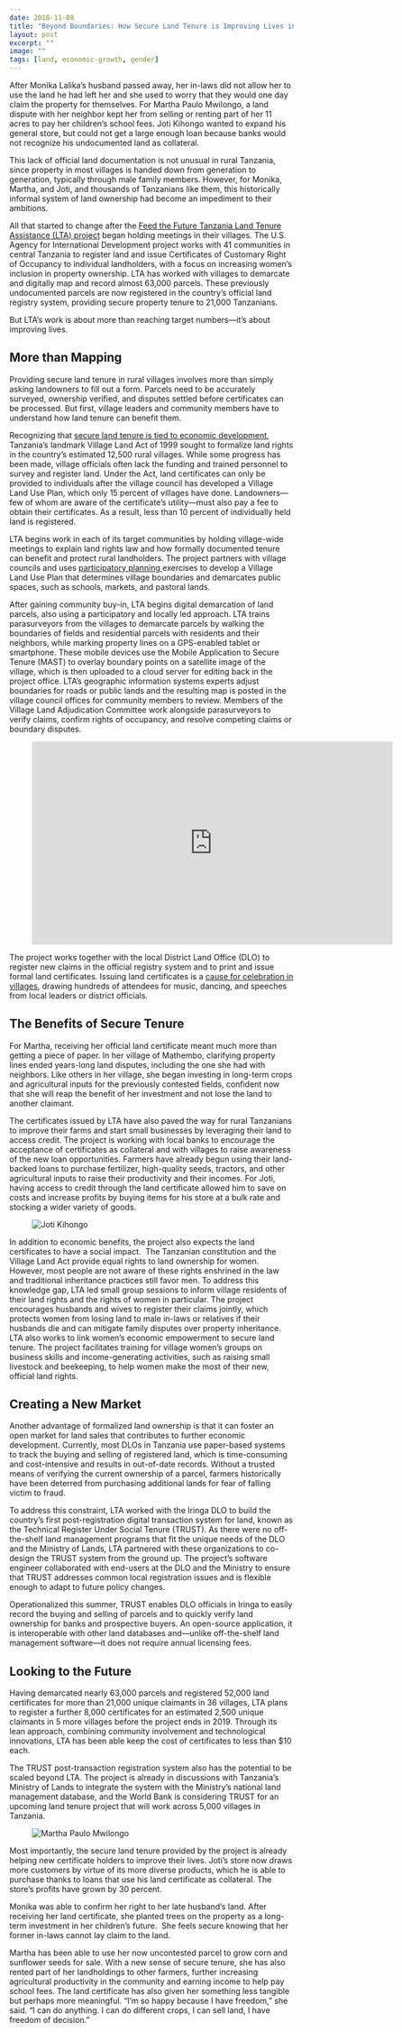```yaml
---
date: 2018-11-08
title: "Beyond Boundaries: How Secure Land Tenure is Improving Lives in Rural Tanzania"
layout: post
excerpt: ""
image: ""
tags: [land, economic-growth, gender]
---
```

<p>After Monika Lalika’s husband passed away, her in-laws did not allow her to use the land he had left her and she used to worry that they would one day claim the property for themselves. For Martha Paulo Mwilongo, a land dispute with her neighbor kept her from selling or renting part of her 11 acres to pay her children’s school fees. Joti Kihongo wanted to expand his general store, but could not get a large enough loan because banks would not recognize his undocumented land as collateral.</p><p>This lack of official land documentation is not unusual in rural Tanzania, since property in most villages is handed down from generation to generation, typically through male family members. However, for Monika, Martha, and Joti, and thousands of Tanzanians like them, this historically informal system of land ownership had become an impediment to their ambitions.</p><p>All that started to change after the <a href="https://www.dai.com/our-work/projects/tanzania-feed-future-tanzania-land-tenure-assistance-lta">Feed the Future Tanzania Land Tenure Assistance (LTA) project</a> began holding meetings in their villages. The U.S. Agency for International Development project works with 41 communities in central Tanzania to register land and issue Certificates of Customary Right of Occupancy to individual landholders, with a focus on increasing women’s inclusion in property ownership. LTA has worked with villages to demarcate and digitally map and record almost 63,000 parcels. These previously undocumented parcels are now registered in the country’s official land registry system, providing secure property tenure to 21,000 Tanzanians.</p><p>But LTA’s work is about more than reaching target numbers—it’s about improving lives.</p><h2 id="more-than-mapping">More than Mapping</h2><p>Providing secure land tenure in rural villages involves more than simply asking landowners to fill out a form. Parcels need to be accurately surveyed, ownership verified, and disputes settled before certificates can be processed. But first, village leaders and community members have to understand how land tenure can benefit them.</p><p>Recognizing that <a href="http://dai-global-developments.com/articles/putting-the-value-in-land-titling/?utm_source=daidotcom">secure land tenure is tied to economic development</a>, Tanzania’s landmark Village Land Act of 1999 sought to formalize land rights in the country’s estimated 12,500 rural villages. While some progress has been made, village officials often lack the funding and trained personnel to survey and register land. Under the Act, land certificates can only be provided to individuals after the village council has developed a Village Land Use Plan, which only 15 percent of villages have done. Landowners—few of whom are aware of the certificate’s utility—must also pay a fee to obtain their certificates. As a result, less than 10 percent of individually held land is registered.</p><p>LTA begins work in each of its target communities by holding village-wide meetings to explain land rights law and how formally documented tenure can benefit and protect rural landholders. The project partners with village councils and uses <a href="http://dai-global-developments.com/articles/lta-program-shows-benefit-of-truly-participatory-approach/">participatory planning </a>exercises to develop a Village Land Use Plan that determines village boundaries and demarcates public spaces, such as schools, markets, and pastoral lands.</p><p>After gaining community buy-in, LTA begins digital demarcation of land parcels, also using a participatory and locally led approach. LTA trains parasurveyors from the villages to demarcate parcels by walking the boundaries of fields and residential parcels with residents and their neighbors, while marking property lines on a GPS-enabled tablet or smartphone. These mobile devices use the Mobile Application to Secure Tenure (MAST) to overlay boundary points on a satellite image of the village, which is then uploaded to a cloud server for editing back in the project office. LTA’s geographic information systems experts adjust boundaries for roads or public lands and the resulting map is posted in the village council offices for community members to review. Members of the Village Land Adjudication Committee work alongside parasurveyors to verify claims, confirm rights of occupancy, and resolve competing claims or boundary disputes.</p><figure class="kg-card kg-embed-card"><iframe src="https://player.vimeo.com/video/326565759" frameborder="0" webkitallowfullscreen="" mozallowfullscreen="" allowfullscreen="" width="640" height="360"></iframe></figure><p>The project works together with the local District Land Office (DLO) to register new claims in the official registry system and to print and issue formal land certificates. Issuing land certificates is a <a href="https://www.dai.com/news/more-than-500-rural-tanzanians-now-have-land-titles">cause for celebration in villages</a>, drawing hundreds of attendees for music, dancing, and speeches from local leaders or district officials.</p><h2 id="the-benefits-of-secure-tenure">The Benefits of Secure Tenure</h2><p>For Martha, receiving her official land certificate meant much more than getting a piece of paper. In her village of Mathembo, clarifying property lines ended years-long land disputes, including the one she had with neighbors. Like others in her village, she began investing in long-term crops and agricultural inputs for the previously contested fields, confident now that she will reap the benefit of her investment and not lose the land to another claimant.</p><p>The certificates issued by LTA have also paved the way for rural Tanzanians to improve their farms and start small businesses by leveraging their land to access credit. The project is working with local banks to encourage the acceptance of certificates as collateral and with villages to raise awareness of the new loan opportunities. Farmers have already begun using their land-backed loans to purchase fertilizer, high-quality seeds, tractors, and other agricultural inputs to raise their productivity and their incomes. For Joti, having access to credit through the land certificate allowed him to save on costs and increase profits by buying items for his store at a bulk rate and stocking a wider variety of goods.</p><figure class="kg-card kg-image-card"><img src="https://pubs.ghost.io/uploads/Joti_store.jpg" class="kg-image" alt="Joti Kihongo" loading="lazy" title="Joti Kihongo in front of his now expanded store."></figure><p>In addition to economic benefits, the project also expects the land certificates to have a social impact.  The Tanzanian constitution and the Village Land Act provide equal rights to land ownership for women. However, most people are not aware of these rights enshrined in the law and traditional inheritance practices still favor men. To address this knowledge gap, LTA led small group sessions to inform village residents of their land rights and the rights of women in particular. The project encourages husbands and wives to register their claims jointly, which protects women from losing land to male in-laws or relatives if their husbands die and can mitigate family disputes over property inheritance. LTA also works to link women’s economic empowerment to secure land tenure. The project facilitates training for village women’s groups on business skills and income-generating activities, such as raising small livestock and beekeeping, to help women make the most of their new, official land rights.</p><h2 id="creating-a-new-market">Creating a New Market</h2><p>Another advantage of formalized land ownership is that it can foster an open market for land sales that contributes to further economic development. Currently, most DLOs in Tanzania use paper-based systems to track the buying and selling of registered land, which is time-consuming and cost-intensive and results in out-of-date records. Without a trusted means of verifying the current ownership of a parcel, farmers historically have been deterred from purchasing additional lands for fear of falling victim to fraud.</p><p>To address this constraint, LTA worked with the Iringa DLO to build the country’s first post-registration digital transaction system for land, known as the Technical Register Under Social Tenure (TRUST). As there were no off-the-shelf land management programs that fit the unique needs of the DLO and the Ministry of Lands, LTA partnered with these organizations to co-design the TRUST system from the ground up. The project’s software engineer collaborated with end-users at the DLO and the Ministry to ensure that TRUST addresses common local registration issues and is flexible enough to adapt to future policy changes.</p><p>Operationalized this summer, TRUST enables DLO officials in Iringa to easily record the buying and selling of parcels and to quickly verify land ownership for banks and prospective buyers. An open-source application, it is interoperable with other land databases and—unlike off-the-shelf land management software—it does not require annual licensing fees.</p><h2 id="looking-to-the-future">Looking to the Future</h2><p>Having demarcated nearly 63,000 parcels and registered 52,000 land certificates for more than 21,000 unique claimants in 36 villages, LTA plans to register a further 8,000 certificates for an estimated 2,500 unique claimants in 5 more villages before the project ends in 2019. Through its lean approach, combining community involvement and technological innovations, LTA has been able keep the cost of certificates to less than $10 each.</p><p>The TRUST post-transaction registration system also has the potential to be scaled beyond LTA. The project is already in discussions with Tanzania’s Ministry of Lands to integrate the system with the Ministry’s national land management database, and the World Bank is considering TRUST for an upcoming land tenure project that will work across 5,000 villages in Tanzania.</p><figure class="kg-card kg-image-card"><img src="https://pubs.ghost.io/uploads/Matembo_Women%20copy.jpg" class="kg-image" alt="Martha Paulo Mwilongo" loading="lazy" title="Martha Paulo Mwilongo, on right, holding her new land certificate."></figure><p>Most importantly, the secure land tenure provided by the project is already helping new certificate holders to improve their lives. Joti’s store now draws more customers by virtue of its more diverse products, which he is able to purchase thanks to loans that use his land certificate as collateral. The store’s profits have grown by 30 percent.</p><p>Monika was able to confirm her right to her late husband’s land. After receiving her land certificate, she planted trees on the property as a long-term investment in her children’s future.  She feels secure knowing that her former in-laws cannot lay claim to the land.</p><p>Martha has been able to use her now uncontested parcel to grow corn and sunflower seeds for sale. With a new sense of secure tenure, she has also rented part of her landholdings to other farmers, further increasing agricultural productivity in the community and earning income to help pay school fees. The land certificate has also given her something less tangible but perhaps more meaningful. “I’m so happy because I have freedom,” she said. “I can do anything. I can do different crops, I can sell land, I have freedom of decision.”</p>
  